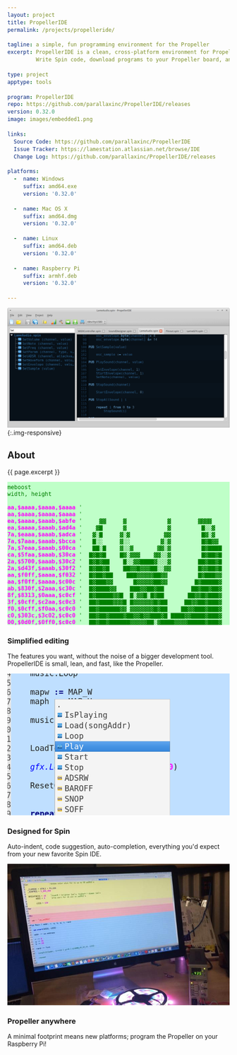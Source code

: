 ```yaml
---
layout: project
title: PropellerIDE
permalink: /projects/propelleride/

tagline: a simple, fun programming environment for the Propeller
excerpt: PropellerIDE is a clean, cross-platform environment for Propeller Spin development.
         Write Spin code, download programs to your Propeller board, and debug your applications with the built-in serial terminal.

type: project
apptype: tools

program: PropellerIDE
repo: https://github.com/parallaxinc/PropellerIDE/releases
version: 0.32.0
image: images/embedded1.png

links:
  Source Code: https://github.com/parallaxinc/PropellerIDE
  Issue Tracker: https://lamestation.atlassian.net/browse/IDE
  Change Log: https://github.com/parallaxinc/PropellerIDE/releases

platforms:
  -  name: Windows
     suffix: amd64.exe
     version: '0.32.0'

  -  name: Mac OS X
     suffix: amd64.dmg
     version: '0.32.0'

  -  name: Linux
     suffix: amd64.deb
     version: '0.32.0'

  -  name: Raspberry Pi
     suffix: armhf.deb
     version: '0.32.0'

---
```


![](images/embedded1.png){:.img-responsive}

<div class="row">
  <div class="portfolio-item col-sm-12 col-md-12">
    <h2>About</h2>
    <p class="lead">{{ page.excerpt }}</p>
  </div>
</div>

<div class="row">
  <div class="portfolio-item col-sm-4 col-md-4"> <img class="img-responsive" src="images/asm.png">
    <h3>Simplified editing</h3>
    <p>The features you want, without the noise of a bigger development tool. PropellerIDE is small, lean, and fast, like the Propeller.</p>
  </div>
  <div class="portfolio-item col-sm-4 col-md-4"> <img class="img-responsive" src="images/completion.png">
    <h3>Designed for Spin</h3>
    <p>Auto-indent, code suggestion, auto-completion, everything you'd expect from your new favorite Spin IDE.</p>
  </div>
  <div class="portfolio-item col-sm-4 col-md-4"> <img class="img-responsive" src="images/kenscomp.jpg">
    <h3>Propeller anywhere</h3>
    <p>A minimal footprint means new platforms; program the Propeller on your Raspberry Pi!</p>
  </div>
</div>
